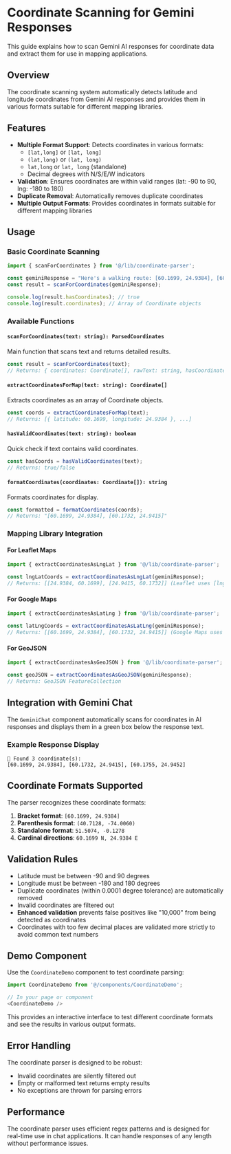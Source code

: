 # Coordinate Scanning for Gemini Responses

This guide explains how to scan Gemini AI responses for coordinate data and extract them for use in mapping applications.

## Overview

The coordinate scanning system automatically detects latitude and longitude coordinates from Gemini AI responses and provides them in various formats suitable for different mapping libraries.

## Features

- **Multiple Format Support**: Detects coordinates in various formats:
  - `[lat,long]` or `[lat, long]`
  - `(lat,long)` or `(lat, long)`
  - `lat,long` or `lat, long` (standalone)
  - Decimal degrees with N/S/E/W indicators
- **Validation**: Ensures coordinates are within valid ranges (lat: -90 to 90, lng: -180 to 180)
- **Duplicate Removal**: Automatically removes duplicate coordinates
- **Multiple Output Formats**: Provides coordinates in formats suitable for different mapping libraries

## Usage

### Basic Coordinate Scanning

```typescript
import { scanForCoordinates } from '@/lib/coordinate-parser';

const geminiResponse = "Here's a walking route: [60.1699, 24.9384], [60.1732, 24.9415]";
const result = scanForCoordinates(geminiResponse);

console.log(result.hasCoordinates); // true
console.log(result.coordinates); // Array of Coordinate objects
```

### Available Functions

#### `scanForCoordinates(text: string): ParsedCoordinates`
Main function that scans text and returns detailed results.

```typescript
const result = scanForCoordinates(text);
// Returns: { coordinates: Coordinate[], rawText: string, hasCoordinates: boolean }
```

#### `extractCoordinatesForMap(text: string): Coordinate[]`
Extracts coordinates as an array of Coordinate objects.

```typescript
const coords = extractCoordinatesForMap(text);
// Returns: [{ latitude: 60.1699, longitude: 24.9384 }, ...]
```

#### `hasValidCoordinates(text: string): boolean`
Quick check if text contains valid coordinates.

```typescript
const hasCoords = hasValidCoordinates(text);
// Returns: true/false
```

#### `formatCoordinates(coordinates: Coordinate[]): string`
Formats coordinates for display.

```typescript
const formatted = formatCoordinates(coords);
// Returns: "[60.1699, 24.9384], [60.1732, 24.9415]"
```

### Mapping Library Integration

#### For Leaflet Maps
```typescript
import { extractCoordinatesAsLngLat } from '@/lib/coordinate-parser';

const lngLatCoords = extractCoordinatesAsLngLat(geminiResponse);
// Returns: [[24.9384, 60.1699], [24.9415, 60.1732]] (Leaflet uses [lng, lat])
```

#### For Google Maps
```typescript
import { extractCoordinatesAsLatLng } from '@/lib/coordinate-parser';

const latLngCoords = extractCoordinatesAsLatLng(geminiResponse);
// Returns: [[60.1699, 24.9384], [60.1732, 24.9415]] (Google Maps uses [lat, lng])
```

#### For GeoJSON
```typescript
import { extractCoordinatesAsGeoJSON } from '@/lib/coordinate-parser';

const geoJSON = extractCoordinatesAsGeoJSON(geminiResponse);
// Returns: GeoJSON FeatureCollection
```

## Integration with Gemini Chat

The `GeminiChat` component automatically scans for coordinates in AI responses and displays them in a green box below the response text.

### Example Response Display
```
📍 Found 3 coordinate(s):
[60.1699, 24.9384], [60.1732, 24.9415], [60.1755, 24.9452]
```

## Coordinate Formats Supported

The parser recognizes these coordinate formats:

1. **Bracket format**: `[60.1699, 24.9384]`
2. **Parenthesis format**: `(40.7128, -74.0060)`
3. **Standalone format**: `51.5074, -0.1278`
4. **Cardinal directions**: `60.1699 N, 24.9384 E`

## Validation Rules

- Latitude must be between -90 and 90 degrees
- Longitude must be between -180 and 180 degrees
- Duplicate coordinates (within 0.0001 degree tolerance) are automatically removed
- Invalid coordinates are filtered out
- **Enhanced validation** prevents false positives like "10,000" from being detected as coordinates
- Coordinates with too few decimal places are validated more strictly to avoid common text numbers

## Demo Component

Use the `CoordinateDemo` component to test coordinate parsing:

```typescript
import CoordinateDemo from '@/components/CoordinateDemo';

// In your page or component
<CoordinateDemo />
```

This provides an interactive interface to test different coordinate formats and see the results in various output formats.

## Error Handling

The coordinate parser is designed to be robust:
- Invalid coordinates are silently filtered out
- Empty or malformed text returns empty results
- No exceptions are thrown for parsing errors

## Performance

The coordinate parser uses efficient regex patterns and is designed for real-time use in chat applications. It can handle responses of any length without performance issues. 